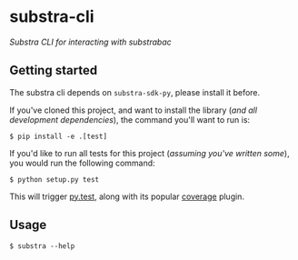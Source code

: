 substra-cli
===========

*Substra CLI for interacting with substrabac*

Getting started
---------------

The substra cli depends on `substra-sdk-py`, please install it before.


If you've cloned this project, and want to install the library (*and
all development dependencies*), the command you'll want to run is:

    $ pip install -e .[test]

If you'd like to run all tests for this project (*assuming you've
written some*), you would run the following command:

    $ python setup.py test

This will trigger [py.test](http://pytest.org/latest/), along with its
popular [coverage](https://pypi.python.org/pypi/pytest-cov) plugin.

Usage
-----

	$ substra --help
